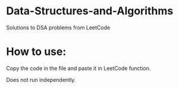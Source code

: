 # Data-Structures-and-Algorithms
Solutions to DSA problems from LeetCode

# How to use:
Copy the code in the file and paste it in LeetCode function.

Does not run independently.
